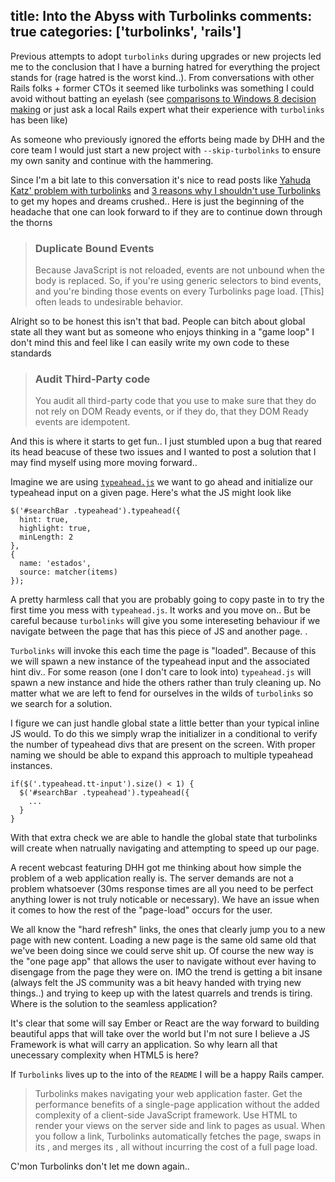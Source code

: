 title: Into the Abyss with Turbolinks
comments: true
categories: ['turbolinks', 'rails']
---
Previous attempts to adopt `turbolinks` during upgrades or new projects led me to the conclusion that I have a burning hatred for everything the project stands for (rage hatred is the worst kind..). From conversations with other Rails folks + former CTOs it seemed like turbolinks was something I could avoid without batting an eyelash (see [comparisons to Windows 8 decision making](http://corlewsolutions.com/articles/article-9-remove-uninstall-delete-turbolinks-in-rails-4) or just ask a local Rails expert what their experience with `turbolinks` has been like)

As someone who previously ignored the efforts being made by DHH and the core team I would just start a new project with `--skip-turbolinks` to ensure my own sanity and continue with the hammering.

Since I'm a bit late to this conversation it's nice to read posts like [Yahuda Katz' problem with turbolinks](https://plus.google.com/+YehudaKatz/posts/A65agXRynUn) and [3 reasons why I shouldn't use Turbolinks](http://cobwwweb.com/turbolinks-not-worth-the-effort) to get my hopes and dreams crushed.. Here is just the beginning of the headache that one can look forward to if they are to continue down through the thorns

> ### Duplicate Bound Events
> Because JavaScript is not reloaded, events are not unbound when the body is replaced. So, if you're using generic selectors to bind events, and you're binding those events on every Turbolinks page load. [This] often leads to undesirable behavior.

Alright so to be honest this isn't that bad. People can bitch about global state all they want but as someone who enjoys thinking in a "game loop" I don't mind this and feel like I can easily write my own code to these standards

> ### Audit Third-Party code
> You audit all third-party code that you use to make sure that they do not rely on DOM Ready events, or if they do, that they DOM Ready events are idempotent.

And this is where it starts to get fun.. I just stumbled upon a bug that reared its head beacuse of these two issues and I wanted to post a solution that I may find myself using more moving forward..

Imagine we are using [`typeahead.js`](https://twitter.github.io/typeahead.js/) we want to go ahead and initialize our typeahead input on a given page. Here's what the JS might look like

    $('#searchBar .typeahead').typeahead({
      hint: true,
      highlight: true,
      minLength: 2
    },
    {
      name: 'estados',
      source: matcher(items)
    });

A pretty harmless call that you are probably going to copy paste in to try the first time you mess with `typeahead.js`. It works and you move on.. But be careful because `turbolinks` will give you some intereseting behaviour if we navigate between the page that has this piece of JS and another page. .

`Turbolinks` will invoke this each time the page is "loaded". Because of this we will spawn a new instance of the typeahead input and the associated hint div.. For some reason (one I don't care to look into) `typeahead.js` will spawn a new instance and hide the others rather than truly cleaning up. No matter what we are left to fend for ourselves in the wilds of `turbolinks` so we search for a solution.

I figure we can just handle global state a little better than your typical inline JS would. To do this we simply wrap the initializer in a conditional to verify the number of typeahead divs that are present on the screen. With proper naming we should be able to expand this approach to multiple typeahead instances.

    if($('.typeahead.tt-input').size() < 1) {
      $('#searchBar .typeahead').typeahead({
        ...
      }
    }

With that extra check we are able to handle the global state that turbolinks will create when natrually navigating and attempting to speed up our page.

A recent webcast featuring DHH got me thinking about how simple the problem of a web application really is. The server demands are not a problem whatsoever (30ms response times are all you need to be perfect anything lower is not truly noticable or necessary). We have an issue when it comes to how the rest of the "page-load" occurs for the user.

We all know the "hard refresh" links, the ones that clearly jump you to a new page with new content. Loading a new page is the same old same old that we've been doing since we could serve shit up. Of course the new way is the "one page app" that allows the user to navigate without ever having to disengage from the page they were on. IMO the trend is getting a bit insane (always felt the JS community was a bit heavy handed with trying new things..) and trying to keep up with the latest quarrels and trends is tiring. Where is the solution to the seamless application?

It's clear that some will say Ember or React are the way forward to building beautiful apps that will take over the world but I'm not sure I believe a JS Framework is what will carry an application. So why learn all that unecessary complexity when HTML5 is here?

If `Turbolinks` lives up to the into of the `README` I will be a happy Rails camper.

> Turbolinks makes navigating your web application faster. Get the performance benefits of a single-page application without the added complexity of a client-side JavaScript framework. Use HTML to render your views on the server side and link to pages as usual. When you follow a link, Turbolinks automatically fetches the page, swaps in its <body>, and merges its <head>, all without incurring the cost of a full page load.

C'mon Turbolinks don't let me down again..
